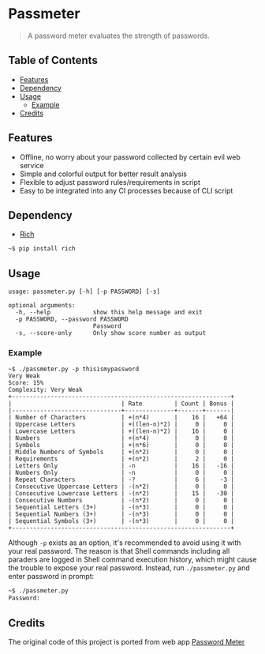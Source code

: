 # Passmeter

> A password meter evaluates the strength of passwords.

## Table of Contents

- [Features](#features)
- [Dependency](#dependency)
- [Usage](#usage)
  - [Example](#example)
- [Credits](#credits)

## Features

- Offline, no worry about your password collected by certain evil web service
- Simple and colorful output for better result analysis
- Flexible to adjust password rules/requirements in script
- Easy to be integrated into any CI processes because of CLI script

## Dependency

- [Rich](https://github.com/willmcgugan/rich)

```bash
~$ pip install rich
```

## Usage

```
usage: passmeter.py [-h] [-p PASSWORD] [-s]

optional arguments:
  -h, --help            show this help message and exit
  -p PASSWORD, --password PASSWORD
                        Password
  -s, --score-only      Only show score number as output
```

### Example

```
~$ ./passmeter.py -p thisismypassword
Very Weak
Score: 15%
Complexity: Very Weak
+--------------------------------------------------------------+
|                               | Rate         | Count | Bonus |
|-------------------------------+--------------+-------+-------|
| Number of Characters          | +(n*4)       |    16 |   +64 |
| Uppercase Letters             | +((len-n)*2) |     0 |     0 |
| Lowercase Letters             | +((len-n)*2) |    16 |     0 |
| Numbers                       | +(n*4)       |     0 |     0 |
| Symbols                       | +(n*6)       |     0 |     0 |
| Middle Numbers of Symbols     | +(n*2)       |     0 |     0 |
| Requirements                  | +(n*2)       |     2 |     0 |
| Letters Only                  | -n           |    16 |   -16 |
| Numbers Only                  | -n           |     0 |     0 |
| Repeat Characters             | -?           |     6 |    -3 |
| Consecutive Uppercase Letters | -(n*2)       |     0 |     0 |
| Consecutive Lowercase Letters | -(n*2)       |    15 |   -30 |
| Consecutive Numbers           | -(n*2)       |     0 |     0 |
| Sequential Letters (3+)       | -(n*3)       |     0 |     0 |
| Sequential Numbers (3+)       | -(n*3)       |     0 |     0 |
| Sequential Symbols (3+)       | -(n*3)       |     0 |     0 |
+--------------------------------------------------------------+
```

Although `-p` exists as an option, it's recommended to avoid using it with your real password. The reason is that Shell commands including all paraders are logged in Shell command execution history, which might cause the trouble to expose your real password. Instead, run `./passmeter.py` and enter password in prompt:

```bash
~$ ./passmeter.py
Password:
```

## Credits

The original code of this project is ported from web app [Password Meter](http://www.passwordmeter.com/)
